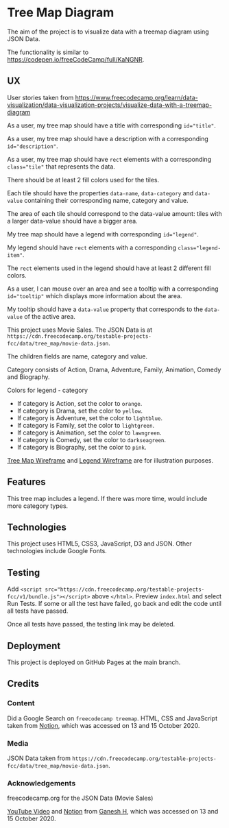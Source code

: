 # Tree Map Diagram

The aim of the project is to visualize data with a treemap diagram using JSON Data.

The functionality is similar to https://codepen.io/freeCodeCamp/full/KaNGNR.

## UX

User stories taken from https://www.freecodecamp.org/learn/data-visualization/data-visualization-projects/visualize-data-with-a-treemap-diagram

As a user, my tree map should have a title with corresponding `id="title"`.

As a user, my tree map should have a description with a corresponding `id="description"`.

As a user, my tree map should have `rect` elements with a corresponding
`class="tile"` that represents the data.

There should be at least 2 fill colors used for the tiles.

Each tile should have the properties `data-name`, `data-category` and `data-value`
containing their corresponding name, category and value.

The area of each tile should correspond to the data-value amount: tiles with a
larger data-value should have a bigger area.

My tree map should have a legend with corresponding `id="legend"`.

My legend should have `rect` elements with a corresponding `class="legend-item"`.

The `rect` elements used in the legend should have at least 2 different fill colors.

As a user, I can mouse over an area and see a tooltip with a corresponding `id="tooltip"`
which displays more information about the area.

My tooltip should have a `data-value` property that corresponds to the `data-value`
of the active area.

This project uses Movie Sales.  The JSON Data is at 
`https://cdn.freecodecamp.org/testable-projects-fcc/data/tree_map/movie-data.json`.

The children fields are name, category and value.

Category consists of Action, Drama, Adventure, Family, Animation, Comedy and Biography.

Colors for legend - category

* If category is Action, set the color to `orange`.
* If category is Drama, set the color to `yellow`.
* If category is Adventure, set the color to `lightblue`.
* If category is Family, set the color to `lightgreen`.
* If category is Animation, set the color to `lawngreen`.
* If category is Comedy, set the color to `darkseagreen`.
* If category is Biography, set the color to `pink`.

[Tree Map Wireframe](wireframes/wireframe-treemap-1.png) and [Legend Wireframe](wireframes/wireframe-treemap-legend.png)
are for illustration purposes.

## Features

This tree map includes a legend.  If there was more time, would include more
category types.

## Technologies

This project uses HTML5, CSS3, JavaScript, D3 and JSON.  Other technologies include
Google Fonts.

## Testing

Add `<script src="https://cdn.freecodecamp.org/testable-projects-fcc/v1/bundle.js"></script>`
above `</html>`.  Preview `index.html` and select Run Tests.  If some or all the
test have failed, go back and edit the code until all tests have passed.

Once all tests have passed, the testing link may be deleted.

## Deployment

This project is deployed on GitHub Pages at the main branch.

## Credits

### Content

Did a Google Search on `freecodecamp treemap`.
HTML, CSS and JavaScript taken from [Notion](https://www.notion.so/Visualize-Data-with-a-Treemap-Diagram-1192d4ebd1164277b769f74eaf7a5d26),
which was accessed on 13 and 15 October 2020.

### Media

JSON Data taken from `https://cdn.freecodecamp.org/testable-projects-fcc/data/tree_map/movie-data.json`.

### Acknowledgements

freecodecamp.org for the JSON Data (Movie Sales)

[YouTube Video](https://www.youtube.com/watch?v=wvfBn7GCCHk) and [Notion](https://www.notion.so/Visualize-Data-with-a-Treemap-Diagram-1192d4ebd1164277b769f74eaf7a5d26)
from [Ganesh H](https://www.youtube.com/channel/UCsbvkXO5gWeh4KI6GoIMThQ), which was accessed on 13 and 15 October 2020.



